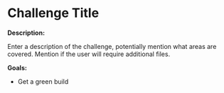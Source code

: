 # Challenge Title

**Description:**

Enter a description of the challenge, potentially mention what areas are covered. Mention if the user will require additional files.

**Goals:**

 - Get a green build

